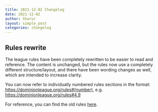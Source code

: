 ```yaml
---
title: 2021-12-02 Changelog
date: 2021-12-02
author: Sharur
layout: simple_post
categories: changelog
---
```

## Rules rewrite

The league rules have been completely rewritten to be easier to read and reference. The content is unchanged, but the rules now use a completely different structure/layout, and there have been wording changes as well, which are intended to increase clarity.

You can now refer to individually numbered rules sections in the format:\
https://dominionleague.org/rules#(number), e.g. <https://dominionleague.org/rules#4.9>

For reference, you can find the old rules [here](https://dominionleague.org/oldrules).